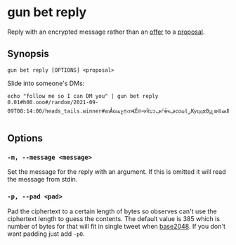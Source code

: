 # gun bet reply

Reply with an encrypted message rather than an [offer](./offer.md) to a [proposal](./propose.md).

## Synopsis

```
gun bet reply [OPTIONS] <proposal>
```

Slide into someone's DMs:

```
echo "follow me so I can DM you" | gun bet reply  0.01#h00.ooo#/random/2021-09-09T08:14:00/heads_tails.winner#ഩǠɢѩչਠനՎȆଞગਐעͻڢѓӫҹڣလߛϊرКɏҵฤຂΘݸլၷ࿋னЉඇໜЈবɇοȾಋѻݙȁ࿅ผɱƂइŏǱێեЯಐۇฝဆসϑ࿖ɀჵਊၒβԼјஊڠၮɈ།
```

## Options

### `-m, --message <message>`

Set the message for the reply with an argument.
If this is omitted it will read the message from stdin.

### `-p, --pad <pad>`

Pad the ciphertext to a certain length of bytes so observes can't use the ciphertext length to guess the contents.
The default value is 385 which is number of bytes for that will fit in single tweet when [base2048].
If you don't want padding just add `-p0`.

[base2048]: https://github.com/LLFourn/rust-base2048
